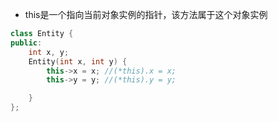 - this是一个指向当前对象实例的指针，该方法属于这个对象实例

```c++
class Entity {
public:
	int x, y;
	Entity(int x, int y) {
		this->x = x; //(*this).x = x;
		this->y = y; //(*this).y = y;

	}
};
```

